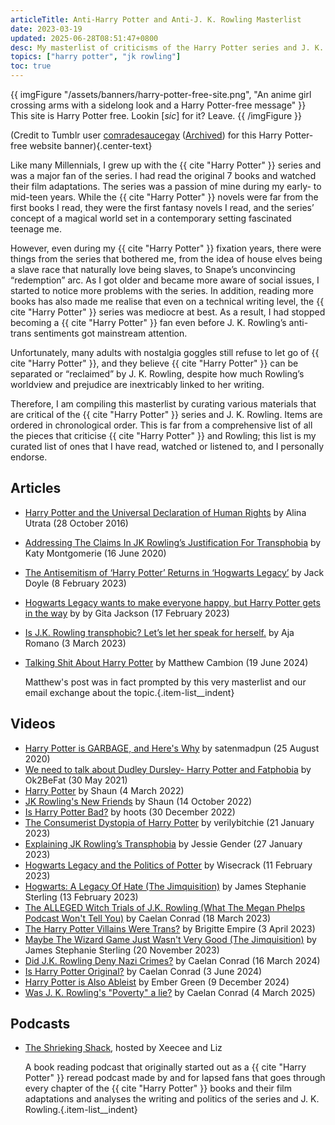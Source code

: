 ```yaml
---
articleTitle: Anti-Harry Potter and Anti-J. K. Rowling Masterlist
date: 2023-03-19
updated: 2025-06-28T08:51:47+0800
desc: My masterlist of criticisms of the Harry Potter series and J. K. Rowling.
topics: ["harry potter", "jk rowling"]
toc: true
---
```


{{ imgFigure "/assets/banners/harry-potter-free-site.png", "An anime girl crossing arms with a sidelong look and a Harry Potter-free message" }}
This site is Harry Potter free. Lookin [<i>sic</i>] for it? Leave.
{{ /imgFigure }}

(Credit to Tumblr user [comradesaucegay](https://comradesaucegay.tumblr.com/post/621403039459426304) ([Archived](https://web.archive.org/web/20241122135107/https://comradesaucegay.tumblr.com/post/621403039459426304/grumpsaesthetics-you-know-those-old-hentai-free)) for this Harry Potter-free website banner){.center-text}

Like many Millennials, I grew up with the {{ cite "Harry Potter" }} series and was a major fan of the series. I had read the original 7 books and watched their film adaptations. The series was a passion of mine during my early- to mid-teen years. While the {{ cite "Harry Potter" }} novels were far from the first books I read, they were the first fantasy novels I read, and the series’ concept of a magical world set in a contemporary setting fascinated teenage me.

However, even during my {{ cite "Harry Potter" }} fixation years, there were things from the series that bothered me, from the idea of house elves being a slave race that naturally love being slaves, to Snape’s unconvincing “redemption” arc. As I got older and became more aware of social issues, I started to notice more problems with the series. In addition, reading more books has also made me realise that even on a technical writing level, the {{ cite "Harry Potter" }} series was mediocre at best. As a result, I had stopped becoming a {{ cite "Harry Potter" }} fan even before J. K. Rowling’s anti-trans sentiments got mainstream attention.

Unfortunately, many adults with nostalgia goggles still refuse to let go of {{ cite "Harry Potter" }}, and they believe {{ cite "Harry Potter" }} can be separated or “reclaimed” by J. K. Rowling, despite how much Rowling’s worldview and prejudice are inextricably linked to her writing.

Therefore, I am compiling this masterlist by curating various materials that are critical of the {{ cite "Harry Potter" }} series and J. K. Rowling. Items are ordered in chronological order. This is far from a comprehensive list of all the pieces that criticise {{ cite "Harry Potter" }} and Rowling; this list is my curated list of ones that I have read, watched or listened to, and I personally endorse.

## Articles

* [Harry Potter and the Universal Declaration of Human Rights](https://alinautrata.medium.com/all-the-things-that-are-fucked-up-about-harry-potter-58267e1bf3ee) by Alina Utrata (28 October 2016)
* [Addressing The Claims In JK Rowling’s Justification For Transphobia](https://katymontgomerie.medium.com/addressing-the-claims-in-jk-rowlings-justification-for-transphobia-7b6f761e8f8f) by Katy Montgomerie (16 June 2020)
* [The Antisemitism of ‘Harry Potter’ Returns in ‘Hogwarts Legacy’](https://www.themarysue.com/is-hogwarts-legacy-anti-semitic-hogwarts-legacy-anti-semitic-allegations-explained/) by Jack Doyle (8 February 2023)
* [Hogwarts Legacy wants to make everyone happy, but Harry Potter gets in the way](https://www.polygon.com/reviews/23603142/hogwarts-legacy-review-harry-potter-jk-rowling-transphobic-ps5-pc-xbox) by by Gita Jackson (17 February 2023)
* [Is J.K. Rowling transphobic? Let’s let her speak for herself.](https://www.vox.com/culture/23622610/jk-rowling-transphobic-statements-timeline-history-controversy) by Aja Romano (3 March 2023)
* [Talking Shit About Harry Potter](https://starbreaker.org/grimoire/entries/talking-shit-about-harry-potter/index.html) by Matthew Cambion (19 June 2024)

    Matthew's post was in fact prompted by this very masterlist and our email exchange about the topic.{.item-list__indent}

## Videos

* [Harry Potter is GARBAGE, and Here's Why](https://www.youtube.com/watch?v=wPwWb9z3XSY) by satenmadpun (25 August 2020)
* [We need to talk about Dudley Dursley- Harry Potter and Fatphobia](https://www.youtube.com/watch?v=4AziZgoi3q0) by Ok2BeFat (30 May 2021)
* [Harry Potter](https://www.youtube.com/watch?v=-1iaJWSwUZs) by Shaun (4 March 2022)
* [JK Rowling's New Friends](https://www.youtube.com/watch?v=Ou_xvXJJk7k) by Shaun (14 October 2022)
* [Is Harry Potter Bad?](https://www.youtube.com/watch?v=U3dE0sYZqvI) by hoots (30 December 2022)
* [The Consumerist Dystopia of Harry Potter](https://www.youtube.com/watch?v=UBftW7FzOVI) by verilybitchie (21 January 2023)
* [Explaining JK Rowling’s Transphobia](https://www.youtube.com/watch?v=_GBUArD51KY) by Jessie Gender (27 January 2023)
* [Hogwarts Legacy and the Politics of Potter](https://www.youtube.com/watch?v=K1mHwn6eUUk) by Wisecrack (11 February 2023)
* [Hogwarts: A Legacy Of Hate (The Jimquisition)](https://www.youtube.com/watch?v=uNKyQVsgKLg) by James Stephanie Sterling (13 February 2023)
* [The ALLEGED Witch Trials of J.K. Rowling (What The Megan Phelps Podcast Won't Tell You)](https://www.youtube.com/watch?v=9ncYTEY7aVk) by Caelan Conrad (18 March 2023)
* [The Harry Potter Villains Were Trans?](https://www.youtube.com/watch?v=7xJF4XYarzI) by Brigitte Empire (3 April 2023)
* [Maybe The Wizard Game Just Wasn't Very Good (The Jimquisition)](https://www.youtube.com/watch?v=2pggtSI_95A) by James Stephanie Sterling (20 November 2023)
* [Did J.K. Rowling Deny Nazi Crimes?](https://www.youtube.com/watch?v=whJJGqVtkEk) by Caelan Conrad (16 March 2024)
* [Is Harry Potter Original?](https://www.youtube.com/watch?v=Cmx_YSPcujE) by Caelan Conrad (3 June 2024)
* [Harry Potter is Also Ableist](https://www.youtube.com/watch?v=oYgFHBXyVE4) by Ember Green (9 December 2024)
* [Was J. K. Rowling's "Poverty" a lie?](https://www.youtube.com/watch?v=NeFUqCrmPC0) by Caelan Conrad (4 March 2025)

## Podcasts

* [The Shrieking Shack](https://soundcloud.com/shriekingshack), hosted by Xeecee and Liz

    A book reading podcast that originally started out as a {{ cite "Harry Potter" }} reread podcast made by and for lapsed fans that goes through every chapter of the {{ cite "Harry Potter" }} books and their film adaptations and analyses the writing and politics of the series and J. K. Rowling.{.item-list__indent}
